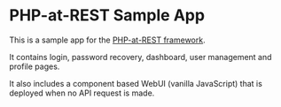# PHP-at-REST Sample App

This is a sample app for the [PHP-at-REST framework](https://github.com/patrickMelo/at-rest/).

It contains login, password recovery, dashboard, user management and profile pages.

It also includes a component based WebUI (vanilla JavaScript) that is deployed when no API request is made.